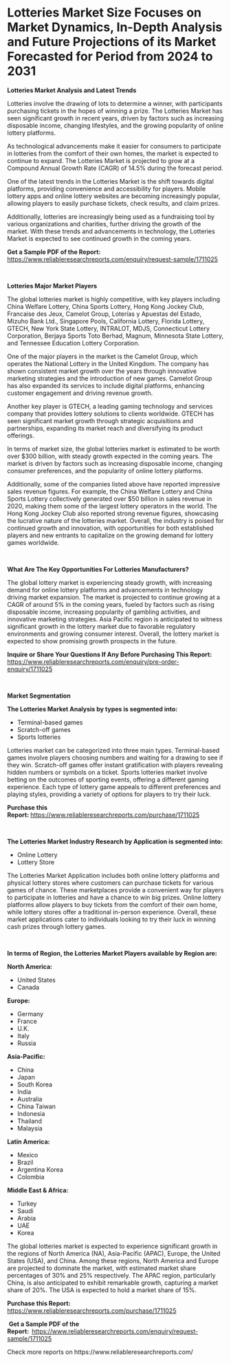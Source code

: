 <p><h1>Lotteries Market Size Focuses on Market Dynamics, In-Depth Analysis and Future Projections of its Market Forecasted for Period from 2024 to 2031</h1></p><p><strong>Lotteries Market Analysis and Latest Trends</strong></p>
<p><p>Lotteries involve the drawing of lots to determine a winner, with participants purchasing tickets in the hopes of winning a prize. The Lotteries Market has seen significant growth in recent years, driven by factors such as increasing disposable income, changing lifestyles, and the growing popularity of online lottery platforms.</p><p>As technological advancements make it easier for consumers to participate in lotteries from the comfort of their own homes, the market is expected to continue to expand. The Lotteries Market is projected to grow at a Compound Annual Growth Rate (CAGR) of 14.5% during the forecast period.</p><p>One of the latest trends in the Lotteries Market is the shift towards digital platforms, providing convenience and accessibility for players. Mobile lottery apps and online lottery websites are becoming increasingly popular, allowing players to easily purchase tickets, check results, and claim prizes.</p><p>Additionally, lotteries are increasingly being used as a fundraising tool by various organizations and charities, further driving the growth of the market. With these trends and advancements in technology, the Lotteries Market is expected to see continued growth in the coming years.</p></p>
<p><strong>Get a Sample PDF of the Report:&nbsp;</strong> <a href="https://www.reliableresearchreports.com/enquiry/request-sample/1711025">https://www.reliableresearchreports.com/enquiry/request-sample/1711025</a></p>
<p>&nbsp;</p>
<p><strong>Lotteries Major Market Players</strong></p>
<p><p>The global lotteries market is highly competitive, with key players including China Welfare Lottery, China Sports Lottery, Hong Kong Jockey Club, Francaise des Jeux, Camelot Group, Loterías y Apuestas del Estado, Mizuho Bank Ltd., Singapore Pools, California Lottery, Florida Lottery, GTECH, New York State Lottery, INTRALOT, MDJS, Connecticut Lottery Corporation, Berjaya Sports Toto Berhad, Magnum, Minnesota State Lottery, and Tennessee Education Lottery Corporation.</p><p>One of the major players in the market is the Camelot Group, which operates the National Lottery in the United Kingdom. The company has shown consistent market growth over the years through innovative marketing strategies and the introduction of new games. Camelot Group has also expanded its services to include digital platforms, enhancing customer engagement and driving revenue growth.</p><p>Another key player is GTECH, a leading gaming technology and services company that provides lottery solutions to clients worldwide. GTECH has seen significant market growth through strategic acquisitions and partnerships, expanding its market reach and diversifying its product offerings.</p><p>In terms of market size, the global lotteries market is estimated to be worth over $300 billion, with steady growth expected in the coming years. The market is driven by factors such as increasing disposable income, changing consumer preferences, and the popularity of online lottery platforms.</p><p>Additionally, some of the companies listed above have reported impressive sales revenue figures. For example, the China Welfare Lottery and China Sports Lottery collectively generated over $50 billion in sales revenue in 2020, making them some of the largest lottery operators in the world. The Hong Kong Jockey Club also reported strong revenue figures, showcasing the lucrative nature of the lotteries market. Overall, the industry is poised for continued growth and innovation, with opportunities for both established players and new entrants to capitalize on the growing demand for lottery games worldwide.</p></p>
<p>&nbsp;</p>
<p><strong>What Are The Key Opportunities For Lotteries Manufacturers?</strong></p>
<p><p>The global lottery market is experiencing steady growth, with increasing demand for online lottery platforms and advancements in technology driving market expansion. The market is projected to continue growing at a CAGR of around 5% in the coming years, fueled by factors such as rising disposable income, increasing popularity of gambling activities, and innovative marketing strategies. Asia Pacific region is anticipated to witness significant growth in the lottery market due to favorable regulatory environments and growing consumer interest. Overall, the lottery market is expected to show promising growth prospects in the future.</p></p>
<p><strong>Inquire or Share Your Questions If Any Before Purchasing This Report:</strong> <a href="https://www.reliableresearchreports.com/enquiry/pre-order-enquiry/1711025">https://www.reliableresearchreports.com/enquiry/pre-order-enquiry/1711025</a></p>
<p>&nbsp;</p>
<p><strong>Market Segmentation</strong></p>
<p><strong>The Lotteries Market Analysis by types is segmented into:</strong></p>
<p><ul><li>Terminal-based games</li><li>Scratch-off games</li><li>Sports lotteries</li></ul></p>
<p><p>Lotteries market can be categorized into three main types. Terminal-based games involve players choosing numbers and waiting for a drawing to see if they win. Scratch-off games offer instant gratification with players revealing hidden numbers or symbols on a ticket. Sports lotteries market involve betting on the outcomes of sporting events, offering a different gaming experience. Each type of lottery game appeals to different preferences and playing styles, providing a variety of options for players to try their luck.</p></p>
<p><strong>Purchase this Report:&nbsp;</strong><a href="https://www.reliableresearchreports.com/purchase/1711025">https://www.reliableresearchreports.com/purchase/1711025</a></p>
<p>&nbsp;</p>
<p><strong>The Lotteries Market Industry Research by Application is segmented into:</strong></p>
<p><ul><li>Online Lottery</li><li>Lottery Store</li></ul></p>
<p><p>The Lotteries Market Application includes both online lottery platforms and physical lottery stores where customers can purchase tickets for various games of chance. These marketplaces provide a convenient way for players to participate in lotteries and have a chance to win big prizes. Online lottery platforms allow players to buy tickets from the comfort of their own home, while lottery stores offer a traditional in-person experience. Overall, these market applications cater to individuals looking to try their luck in winning cash prizes through lottery games.</p></p>
<p>&nbsp;</p>
<p><strong>In terms of Region, the Lotteries Market Players available by Region are:</strong></p>
<p>
    <p> <strong> North America: </strong>
        <ul>
            <li>United States</li>
            <li>Canada</li>
        </ul>
        </p> 
    <p> <strong> Europe: </strong>
        <ul>
            <li>Germany</li>
            <li>France</li>
            <li>U.K.</li>
            <li>Italy</li>
            <li>Russia</li>
        </ul>
        </p> 
    <p> <strong> Asia-Pacific: </strong>
        <ul>
            <li>China</li>
            <li>Japan</li>
            <li>South Korea</li>
            <li>India</li>
            <li>Australia</li>
            <li>China Taiwan</li>
            <li>Indonesia</li>
            <li>Thailand</li>
            <li>Malaysia</li>
        </ul>
        </p> 
    <p> <strong> Latin America: </strong>
        <ul>
            <li>Mexico</li>
            <li>Brazil</li>
            <li>Argentina Korea</li>
            <li>Colombia</li>
        </ul>
        </p> 
    <p> <strong> Middle East & Africa: </strong>
        <ul>
            <li>Turkey</li>
            <li>Saudi</li>
            <li>Arabia</li>
            <li>UAE</li>
            <li>Korea</li>
        </ul>
    </p>
    </p>
<p><p>The global lotteries market is expected to experience significant growth in the regions of North America (NA), Asia-Pacific (APAC), Europe, the United States (USA), and China. Among these regions, North America and Europe are projected to dominate the market, with estimated market share percentages of 30% and 25% respectively. The APAC region, particularly China, is also anticipated to exhibit remarkable growth, capturing a market share of 20%. The USA is expected to hold a market share of 15%.</p></p>
<p><strong>Purchase this Report: </strong><a href="https://www.reliableresearchreports.com/purchase/1711025">https://www.reliableresearchreports.com/purchase/1711025</a></p>
<p>&nbsp;<strong>Get a Sample PDF of the Report:&nbsp;&nbsp;</strong><a href="https://www.reliableresearchreports.com/enquiry/request-sample/1711025">https://www.reliableresearchreports.com/enquiry/request-sample/1711025</a></p>
<p><strong></strong></p>
<p>Check more reports on https://www.reliableresearchreports.com/</p>